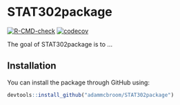 
# STAT302package

<!-- badges: start -->
[![R-CMD-check](https://github.com/adammcbroom/STAT302package/workflows/R-CMD-check/badge.svg)](https://github.com/adammcbroom/STAT302package/actions)
[![codecov](https://codecov.io/gh/adammcbroom/STAT302package/branch/master/graph/badge.svg?token=6YSJYBF7IT)](https://codecov.io/gh/adammcbroom/STAT302package)

<!-- badges: end -->

The goal of STAT302package is to ...

## Installation

You can install the package through GitHub using:

``` r
devtools::install_github("adammcbroom/STAT302package")
```



